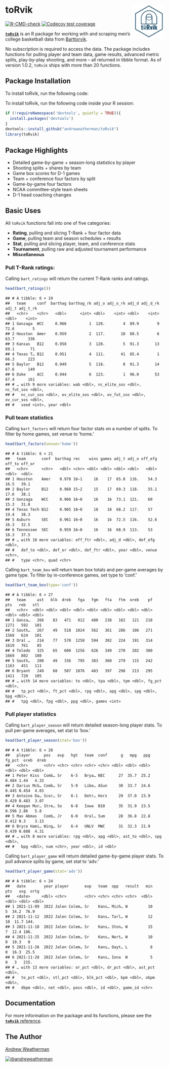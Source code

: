 
<!-- README.md is generated from README.Rmd. Please edit that file -->

# toRvik <a href="https://www.torvik.dev/"><img src="man/figures/logo.png" align="right" width="20%" min-width="100px"/></a>

<!-- badges: start -->

[![R-CMD-check](https://github.com/andreweatherman/toRvik/workflows/R-CMD-check/badge.svg)](https://github.com/andreweatherman/toRvik/actions)
[![Codecov test
coverage](https://codecov.io/gh/andreweatherman/toRvik/branch/main/graph/badge.svg)](https://app.codecov.io/gh/andreweatherman/toRvik?branch=main)
<!-- badges: end -->

[**`toRvik`**](https://github.com/andreweatherman/toRvik) is an R
package for working with and scraping men’s college basketball data from
[Barttorvik](https://barttorvik.com/).

No subscription is required to access the data. The package includes
functions for pulling player and team data, game results, advanced
metric splits, play-by-play shooting, and more – all returned in tibble
format. As of version 1.0.2, `toRvik` ships with more than 20 functions.

## Package Installation

To install toRvik, run the following code:

To install toRvik, run the following code inside your R session:

``` r
if (!requireNamespace('devtools', quietly = TRUE)){
  install.packages('devtools')
}
devtools::install_github("andreweatherman/toRvik")
library(toRvik)
```

## Package Highlights

-   Detailed game-by-game + season-long statistics by player
-   Shooting splits + shares by team
-   Game box scores for D-1 games
-   Team + conference four factors by split
-   Game-by-game four factors
-   NCAA committee-style team sheets
-   D-1 head coaching changes

## Basic Uses

All `toRvik` functions fall into one of five categories:

-   **Rating**, pulling and slicing T-Rank + four factor data
-   **Game**, pulling team and season schedules + results
-   **Stat**, pulling and slicing player, team, and conference stats
-   **Tournament**, pulling raw and adjusted tournament performance
-   **Miscellaneous**

### Pull T-Rank ratings:

Calling `bart_ratings` will return the current T-Rank ranks and ratings.

``` r
head(bart_ratings())
```

    ## # A tibble: 6 × 19
    ##   team     conf  barthag barthag_rk adj_o adj_o_rk adj_d adj_d_rk adj_t adj_t_rk
    ##   <chr>    <chr>   <dbl>      <int> <dbl>    <int> <dbl>    <int> <dbl>    <int>
    ## 1 Gonzaga  WCC     0.966          1  120.        4  89.9        9  72.6        5
    ## 2 Houston  Amer    0.959          2  117.       10  88.5        6  63.7      336
    ## 3 Kansas   B12     0.958          3  120.        5  91.3       13  69.1       71
    ## 4 Texas T… B12     0.951          4  111.       41  85.4        1  66.3      223
    ## 5 Baylor   B12     0.949          5  118.        8  91.3       14  67.6      149
    ## 6 Duke     ACC     0.944          6  123.        1  96.0       53  67.4      161
    ## # … with 9 more variables: wab <dbl>, nc_elite_sos <dbl>, nc_fut_sos <dbl>,
    ## #   nc_cur_sos <dbl>, ov_elite_sos <dbl>, ov_fut_sos <dbl>, ov_cur_sos <dbl>,
    ## #   seed <int>, year <dbl>

### Pull team statistics

Calling `bart_factors` will return four factor stats on a number of
splits. To filter by home games, set venue to ‘home.’

``` r
head(bart_factors(venue='home'))
```

    ## # A tibble: 6 × 21
    ##   team       conf  barthag rec    wins games adj_t adj_o off_efg off_to off_or
    ##   <chr>      <chr>   <dbl> <chr> <dbl> <dbl> <dbl> <dbl>   <dbl>  <dbl>  <dbl>
    ## 1 Houston    Amer    0.978 16–1     16    17  65.8  116.    54.3   16.5   39.1
    ## 2 Baylor     B12     0.968 15–2     15    17  69.3  118.    55.1   17.6   38.1
    ## 3 Gonzaga    WCC     0.966 16–0     16    16  73.1  121.    60     15.3   31.8
    ## 4 Texas Tech B12     0.965 18–0     18    18  68.2  117.    57     19.4   38.3
    ## 5 Auburn     SEC     0.961 16–0     16    16  72.5  116.    52.6   16.3   32.5
    ## 6 Tennessee  SEC     0.959 16–0     16    16  68.9  113.    53     18.3   37.5
    ## # … with 10 more variables: off_ftr <dbl>, adj_d <dbl>, def_efg <dbl>,
    ## #   def_to <dbl>, def_or <dbl>, def_ftr <dbl>, year <dbl>, venue <chr>,
    ## #   type <chr>, quad <chr>

Calling `bart_team_box` will return team box totals and per-game
averages by game type. To filter by in-conference games, set type to
‘conf.’

``` r
head(bart_team_box(type='conf'))
```

    ## # A tibble: 6 × 27
    ##   team     ast   blk  dreb   fga   fgm   fta   ftm  oreb    pf   pts   reb   stl
    ##   <chr>  <dbl> <dbl> <dbl> <dbl> <dbl> <dbl> <dbl> <dbl> <dbl> <dbl> <dbl> <dbl>
    ## 1 Gonza…   266    83   471   912   480   238   182   121   218  1271   592   101
    ## 2 South…   267    49   518  1024   562   361   286   106   271  1568   624   101
    ## 3 Oral …   214    77   570  1258   594   302   224   191   314  1619   761    85
    ## 4 Toledo   325    65   600  1256   626   349   270   202   300  1669   802   108
    ## 5 South…   200    49   336   795   383   360   279   115   242  1163   451   111
    ## 6 Bryant   249    68   507  1076   483   397   298   213   295  1411   720   105
    ## # … with 14 more variables: to <dbl>, tpa <dbl>, tpm <dbl>, fg_pct <dbl>,
    ## #   tp_pct <dbl>, ft_pct <dbl>, rpg <dbl>, apg <dbl>, spg <dbl>, bpg <dbl>,
    ## #   tpg <dbl>, fpg <dbl>, ppg <dbl>, games <int>

### Pull player statistics

Calling `bart_player_season` will return detailed season-long player
stats. To pull per-game averages, set stat to ‘box.’

``` r
head(bart_player_season(stat='box'))
```

    ## # A tibble: 6 × 20
    ##   player      pos   exp   hgt   team  conf      g   mpg   ppg fg_pct  oreb  dreb
    ##   <chr>       <chr> <chr> <chr> <chr> <chr> <dbl> <dbl> <dbl>  <dbl> <dbl> <dbl>
    ## 1 Peter Kiss  Comb… Sr    6-5   Brya… NEC      27  35.7  25.2  0.484 1.44   4.33
    ## 2 Darius McG… Comb… Sr    5-9   Libe… ASun     30  33.7  24.6  0.445 0.454  4.03
    ## 3 Antoine Da… Scor… Sr    6-1   Detr… Horz     29  37.0  23.9  0.429 0.483  3.07
    ## 4 Keegan Mur… Stre… So    6-8   Iowa  B10      35  31.9  23.5  0.596 2.86   5.8 
    ## 5 Max Abmas   Comb… Jr    6-0   Oral… Sum      28  36.8  22.8  0.412 0.3    3.13
    ## 6 Bryce Hami… Wing… Sr    6-4   UNLV  MWC      31  32.3  21.9  0.439 0.688  4.31
    ## # … with 8 more variables: rpg <dbl>, apg <dbl>, ast_to <dbl>, spg <dbl>,
    ## #   bpg <dbl>, num <chr>, year <dbl>, id <dbl>

Calling `bart_player_game` will return detailed game-by-game player
stats. To pull advance splits by game, set stat to ‘adv.’

``` r
head(bart_player_game(stat='adv'))
```

    ## # A tibble: 6 × 24
    ##   date        year player       exp   team  opp   result   min   pts   usg  ortg
    ##   <date>     <dbl> <chr>        <chr> <chr> <chr> <chr>  <dbl> <dbl> <dbl> <dbl>
    ## 1 2021-11-09  2022 Jalen Colem… Sr    Kans… Mich… W         10     5  34.2  76.9
    ## 2 2021-11-12  2022 Jalen Colem… Sr    Kans… Tarl… W         12    10  11.7 144. 
    ## 3 2021-11-18  2022 Jalen Colem… Sr    Kans… Ston… W         15     7  12.4 186. 
    ## 4 2021-11-25  2022 Jalen Colem… Sr    Kans… Nort… W         10     0  10.3   0  
    ## 5 2021-11-26  2022 Jalen Colem… Sr    Kans… Dayt… L          8     0  16.3  25.5
    ## 6 2021-11-28  2022 Jalen Colem… Sr    Kans… Iona  W          5     0   3   215. 
    ## # … with 13 more variables: or_pct <dbl>, dr_pct <dbl>, ast_pct <dbl>,
    ## #   to_pct <dbl>, stl_pct <dbl>, blk_pct <dbl>, bpm <dbl>, obpm <dbl>,
    ## #   dbpm <dbl>, net <dbl>, poss <dbl>, id <dbl>, game_id <chr>

## Documentation

For more information on the package and its functions, please see the
[**`toRvik`** reference](https://www.torvik.dev/).

## The Author

[Andrew Weatherman](https://www.linkedin.com/in/andrewweatherman/)

<a href="https://twitter.com/andreweatherman" target="blank"><img src="https://img.shields.io/twitter/follow/andreweatherman?color=blue&label=%40andreweatherman&logo=twitter&style=for-the-badge" alt="@andreweatherman" /></a>
